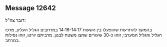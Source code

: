 ## Message 12642

דובר צה"ל:

בהמשך להתרעות שהופעלו בין השעות 14:16-14:17 במרחבים הגליל העליון, מרכז הגליל והגליל המערבי, זוהו כ-30 שיגורים שחצו משטח לבנון.
מרביתם יורטו, זוהו נפילות במרחב.


